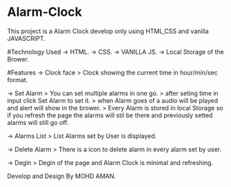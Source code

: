 # Alarm-Clock
This project is a Alarm Clock develop only using HTML,CSS and vanilla JAVASCRIPT.

#Technology Used
-> HTML.
-> CSS.
-> VANILLA JS.
-> Local Storage of the Brower.

 #Features
 -> Clock face 
      > Clock showing the current time in hour/min/sec format.
  
 -> Set Alarm 
      > You can set multiple alarms in one go.
      > after seting time in input click Set Alarm to set it.
      > when Alarm goes of a audio will be played and alert will show in the brower.
      > Every Alarm is stored in local Storage so if you refresh the page the alarms will             stil be there and previously setted alarms will still go off.
      
  -> Alarms List 
      > List Alarms set by User is displayed.
   
  -> Delete Alarm
      > There is a icon to delete alarm in every alarm set by user.
      
  -> Degin 
      > Degin of the page and Alarm Clock is minimal and refreshing.
      
  
  Develop and Design By MOHD AMAN.
